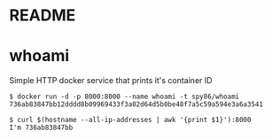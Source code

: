 # README #

whoami
======

Simple HTTP docker service that prints it's container ID

    $ docker run -d -p 8000:8000 --name whoami -t spy86/whoami
    736ab83847bb12dddd8b09969433f3a02d64d5b0be48f7a5c59a594e3a6a3541
    
    $ curl $(hostname --all-ip-addresses | awk '{print $1}'):8000
    I'm 736ab83847bb